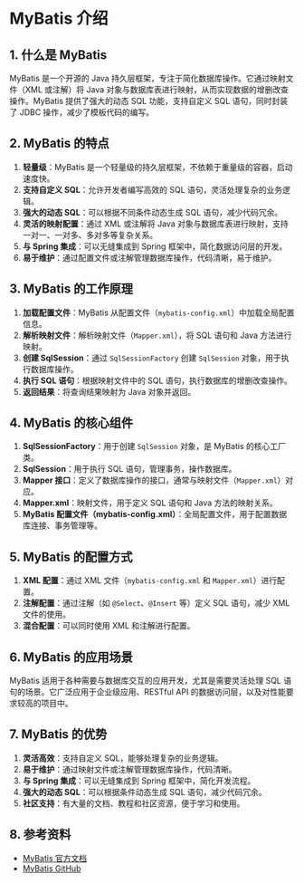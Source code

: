# MyBatis 介绍

## 1. 什么是 MyBatis
MyBatis 是一个开源的 Java 持久层框架，专注于简化数据库操作。它通过映射文件（XML 或注解）将 Java 对象与数据库表进行映射，从而实现数据的增删改查操作。MyBatis 提供了强大的动态 SQL 功能，支持自定义 SQL 语句，同时封装了 JDBC 操作，减少了模板代码的编写。

## 2. MyBatis 的特点
1. **轻量级**：MyBatis 是一个轻量级的持久层框架，不依赖于重量级的容器，启动速度快。
2. **支持自定义 SQL**：允许开发者编写高效的 SQL 语句，灵活处理复杂的业务逻辑。
3. **强大的动态 SQL**：可以根据不同条件动态生成 SQL 语句，减少代码冗余。
4. **灵活的映射配置**：通过 XML 或注解将 Java 对象与数据库表进行映射，支持一对一、一对多、多对多等复杂关系。
5. **与 Spring 集成**：可以无缝集成到 Spring 框架中，简化数据访问层的开发。
6. **易于维护**：通过配置文件或注解管理数据库操作，代码清晰，易于维护。

## 3. MyBatis 的工作原理
1. **加载配置文件**：MyBatis 从配置文件（`mybatis-config.xml`）中加载全局配置信息。
2. **解析映射文件**：解析映射文件（`Mapper.xml`），将 SQL 语句和 Java 方法进行映射。
3. **创建 SqlSession**：通过 `SqlSessionFactory` 创建 `SqlSession` 对象，用于执行数据库操作。
4. **执行 SQL 语句**：根据映射文件中的 SQL 语句，执行数据库的增删改查操作。
5. **返回结果**：将查询结果映射为 Java 对象并返回。

## 4. MyBatis 的核心组件
1. **SqlSessionFactory**：用于创建 `SqlSession` 对象，是 MyBatis 的核心工厂类。
2. **SqlSession**：用于执行 SQL 语句，管理事务，操作数据库。
3. **Mapper 接口**：定义了数据库操作的接口，通常与映射文件（`Mapper.xml`）对应。
4. **Mapper.xml**：映射文件，用于定义 SQL 语句和 Java 方法的映射关系。
5. **MyBatis 配置文件（mybatis-config.xml）**：全局配置文件，用于配置数据库连接、事务管理等。

## 5. MyBatis 的配置方式
1. **XML 配置**：通过 XML 文件（`mybatis-config.xml` 和 `Mapper.xml`）进行配置。
2. **注解配置**：通过注解（如 `@Select`、`@Insert` 等）定义 SQL 语句，减少 XML 文件的使用。
3. **混合配置**：可以同时使用 XML 和注解进行配置。

## 6. MyBatis 的应用场景
MyBatis 适用于各种需要与数据库交互的应用开发，尤其是需要灵活处理 SQL 语句的场景。它广泛应用于企业级应用、RESTful API 的数据访问层，以及对性能要求较高的项目中。

## 7. MyBatis 的优势
1. **灵活高效**：支持自定义 SQL，能够处理复杂的业务逻辑。
2. **易于维护**：通过映射文件或注解管理数据库操作，代码清晰。
3. **与 Spring 集成**：可以无缝集成到 Spring 框架中，简化开发流程。
4. **强大的动态 SQL**：可以根据条件动态生成 SQL 语句，减少代码冗余。
5. **社区支持**：有大量的文档、教程和社区资源，便于学习和使用。

## 8. 参考资料
- [MyBatis 官方文档](https://mybatis.org/mybatis-3/zh/index.html)
- [MyBatis GitHub](https://github.com/mybatis/mybatis-3)
